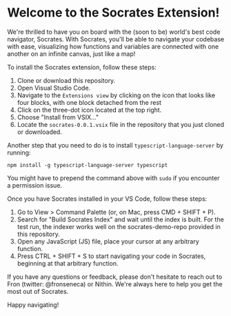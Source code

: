 # Welcome to the Socrates Extension!

We're thrilled to have you on board with the (soon to be)  world's best code navigator, Socrates. With Socrates, you'll be able to navigate your codebase with ease, visualizing how functions and variables are connected with one another on an infinite canvas, just like a map!

To install the Socrates extension, follow these steps:

1. Clone or download this repository.
1. Open Visual Studio Code.
1. Navigate to the `Extensions view` by clicking on the icon that looks like four blocks, with one block detached from the rest
1. Click on the three-dot icon located at the top right.
1. Choose "Install from VSIX..."
1. Locate the `socrates-0.0.1.vsix` file in the repository that you just cloned or downloaded.

Another step that you need to do is to install `typescript-language-server` by running:

```
npm install -g typescript-language-server typescript
```

You might have to prepend the command above with `sudo` if you encounter a permission issue.

Once you have Socrates installed in your VS Code, follow these steps:

1. Go to View > Command Palette (or, on Mac, press CMD + SHIFT + P).
1. Search for "Build Socrates Index" and wait until the index is built. For the test run, the indexer works well on the socrates-demo-repo provided in this repository.
1. Open any JavaScript (JS) file, place your cursor at any arbitrary function.
1. Press CTRL + SHIFT + S to start navigating your code in Socrates, beginning at that arbitrary function.

If you have any questions or feedback, please don't hesitate to reach out to Fron (twitter: @fronseneca) or Nithin. We're always here to help you get the most out of Socrates.

Happy navigating!
